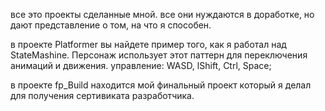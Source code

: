 все это проекты сделанные мной. все они нуждаются в доработке, но дают представление о том, на что я способен.

в проекте Platformer вы найдете пример того, как я работал над StateMashine. Персонаж использует этот паттерн для переключения анимаций и движения. управление: WASD, lShift, Ctrl, Space;

в проекте fp_Build находится мой финальный проект который я делал для получения сертивиката разработчика.




